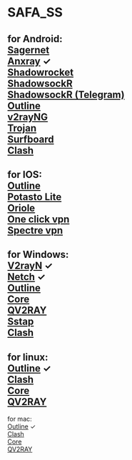 # SAFA_SS
for Android:  
        [Sagernet](https://play.google.com/store/apps/details?id=io.nekohasekai.sagernet)  
        [Anxray](https://github.com/XTLS/AnXray/releases/) ✓  
        [Shadowrocket](https://play.google.com/store/apps/details?id=com.v2cross.proxy)  
        [ShadowsockR](https://play.google.com/store/apps/details?id=com.hdev.shadowsocksr)  
        [ShadowsockR (Telegram)](https://t.me/Glysit)  
        [Outline](https://play.google.com/store/apps/details?id=org.outline.android.client)  
        [v2rayNG](https://play.google.com/store/apps/details?id=com.v2ray.ang)  
        [Trojan](https://play.google.com/store/apps/details?id=com.crosserr.trojan)  
        [Surfboard](https://play.google.com/store/apps/details?id=com.getsurfboard)  
        [Clash](https://play.google.com/store/apps/details?id=com.github.kr328.clash)  
----------------------------------------------------------------------------------------------------------------------------------
for IOS:  
        [Outline](https://apps.apple.com/us/app/outline-app/id1356177741)  
        [Potasto Lite](https://apps.apple.com/us/app/potatso-lite/id1239860606)  
        [Oriole](https://apps.apple.com/us/app/oriole-network-proxy/id1245170216)  
        [One click vpn](https://apps.apple.com/us/app/oneclick-safe-easy-fast/id1545555197)  
        [Spectre vpn](https://apps.apple.com/us/app/spectre-vpn/id1508712998)  
----------------------------------------------------------------------------------------------------------------------------------  
for Windows:  
        [V2rayN](https://github.com/2dust/v2rayN/releases) ✓  
        [Netch](https://github.com/netchx/netch/releases) ✓  
        [Outline](https://raw.githubusercontent.com/Jigsaw-Code/outline-releases/master/client/stable/Outline-Client.exe)  
        [Core](https://github.com/v2fly/v2ray-core/releases/)  
        [QV2RAY](https://github.com/Qv2ray/Qv2ray/releases)  
        [Sstap](https://github.com/githello123/sstap/raw/master/SSTap-beta-setup-1.1.0.1.exe.7z)  
        [Clash](https://github.com/Fndroid/clash_for_windows_pkg/releases/)  
----------------------------------------------------------------------------------------------------------------------------------
for linux:  
        [Outline](https://raw.githubusercontent.com/Jigsaw-Code/outline-releases/master/client/stable/Outline-Client.AppImage) ✓  
        [Clash](https://github.com/Fndroid/clash_for_windows_pkg/releases/)  
        [Core](https://github.com/v2fly/v2ray-core/releases/)  
        [QV2RAY](https://github.com/Qv2ray/Qv2ray/releases)  
----------------------------------------------------------------------------------------------------------------------------------         
for mac:  
        [Outline](https://itunes.apple.com/us/app/outline-app/id1356178125) ✓  
        [Clash](https://github.com/Fndroid/clash_for_windows_pkg/releases/)  
        [Core](https://github.com/v2fly/v2ray-core/releases/)  
        [QV2RAY](https://github.com/Qv2ray/Qv2ray/releases)  
